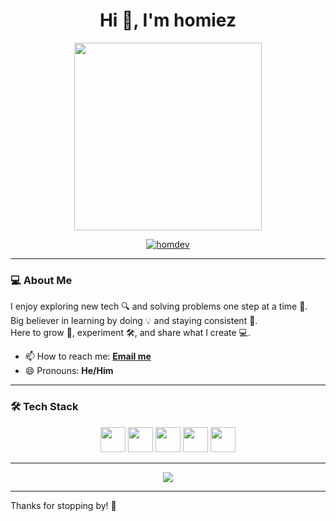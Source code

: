 <h1 align="center">Hi 👋, I'm homiez</h1>

<p align="center">
  <img src="https://media.giphy.com/media/qgQUggAC3Pfv687qPC/giphy.gif" width="300">
</p>

<p align="center">
  <a href="https://github.com/homdev">
    <img src="https://komarev.com/ghpvc/?username=homdev&label=Profile%20views&color=0e75b6&style=flat" alt="homdev" />
  </a>
</p>

---

### 💻 About Me
I enjoy exploring new tech 🔍 and solving problems one step at a time 🧩.  
Big believer in learning by doing 💡 and staying consistent 🔄.  
Here to grow 🌱, experiment 🛠️, and share what I create 💻.

- 📫 How to reach me: **[Email me](mailto:shahihemraj758@gmail.com)**  
- 😄 Pronouns: **He/Him**  
 

---

### 🛠️ Tech Stack
<p align="center">
  <img src="https://cdn.jsdelivr.net/gh/devicons/devicon/icons/python/python-original.svg" width="40"/>
  <img src="https://cdn.jsdelivr.net/gh/devicons/devicon/icons/javascript/javascript-original.svg" width="40"/>
  <img src="https://cdn.jsdelivr.net/gh/devicons/devicon/icons/linux/linux-original.svg" width="40"/>
  <img src="https://cdn.jsdelivr.net/gh/devicons/devicon/icons/html5/html5-original.svg" width="40"/>
  <img src="https://cdn.jsdelivr.net/gh/devicons/devicon/icons/css3/css3-original.svg" width="40"/>
</p>

---

<p align="center">
  <img src="https://readme-typing-svg.demolab.com/?lines=Always%20learning%20new%20things!;Building%20cool%20stuff!;Coding%20my%20dreams!&center=true&width=380&height=45">
</p>

---

Thanks for stopping by! 🚀
